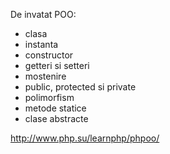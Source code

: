 De invatat POO:
- clasa
- instanta
- constructor
- getteri si setteri
- mostenire
- public, protected si private
- polimorfism
- metode statice
- clase abstracte

http://www.php.su/learnphp/phpoo/
